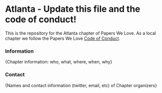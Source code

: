 # Atlanta - Update this file and the code of conduct!

This is the repository for the Atlanta chapter of Papers We Love. As a local chapter we follow the Papers We Love [Code of Conduct](https://github.com/papers-we-love/atlanta/blob/master/code-of-conduct.md).

### Information

{Chapter information: who, what, where, when, why}

### Contact

{Names and contact information (twitter, email, etc) of Chapter organizers}
